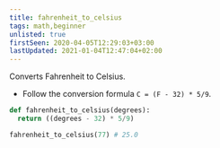 ```yaml
---
title: fahrenheit_to_celsius
tags: math,beginner
unlisted: true
firstSeen: 2020-04-05T12:29:03+03:00
lastUpdated: 2021-01-04T12:47:04+02:00
---
```


Converts Fahrenheit to Celsius.

- Follow the conversion formula `C = (F - 32) * 5/9`.

```py
def fahrenheit_to_celsius(degrees):
  return ((degrees - 32) * 5/9)
```

```py
fahrenheit_to_celsius(77) # 25.0
```
